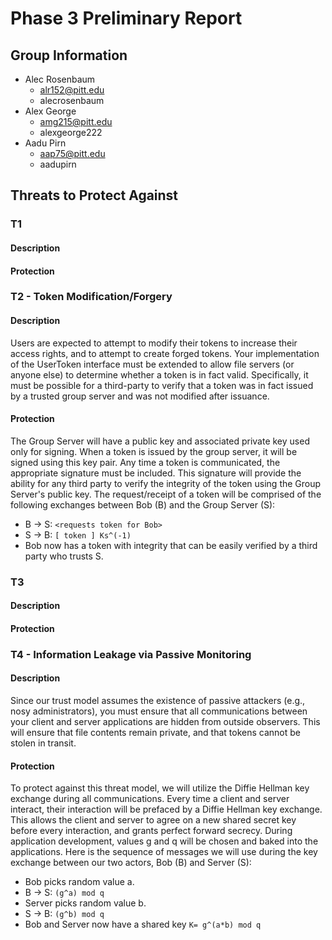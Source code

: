 # Phase 3 Preliminary Report

## Group Information

* Alec Rosenbaum
    - alr152@pitt.edu
    - alecrosenbaum
* Alex George 
    - amg215@pitt.edu
    - alexgeorge222
* Aadu Pirn
    - aap75@pitt.edu
    - aadupirn

## Threats to Protect Against

### T1

#### Description

#### Protection


### T2 - Token Modification/Forgery

#### Description

Users are expected to attempt to modify their tokens to increase their access rights, and to attempt to create forged tokens. Your implementation of the UserToken interface must be extended to allow file servers (or anyone else) to determine whether a token is in fact valid. Specifically, it must be possible for a third-party to verify that a token was in fact issued by a trusted group server and was not modified after issuance.

#### Protection

The Group Server will have a public key and associated private key used only for signing. When a token is issued by the group server, it will be signed using this key pair. Any time a token is communicated, the appropriate signature must be included. This signature will provide the ability for any third party to verify the integrity of the token using the Group Server's public key. The request/receipt of a token will be comprised of the following exchanges between Bob (B) and the Group Server (S):

* B -> S: ``<requests token for Bob>``
* S -> B: `[ token ] Ks^(-1)`
* Bob now has a token with integrity that can be easily verified by a third party who trusts S.


### T3

#### Description

#### Protection


### T4 - Information Leakage via Passive Monitoring

#### Description

Since our trust model assumes the existence of passive attackers (e.g., nosy administrators), you must ensure that all communications between your client and server applications are hidden from outside observers. This will ensure that file contents remain private, and that tokens cannot be stolen in transit.

#### Protection

To protect against this threat model, we will utilize the Diffie Hellman key exchange during all communications. Every time a client and server interact, their interaction will be prefaced by a Diffie Hellman key exchange. This allows the client and server to agree on a new shared secret key before every interaction, and grants perfect forward secrecy. During application development, values g and q will be chosen and baked into the applications. Here is the sequence of messages we will use during the key exchange between our two actors, Bob (B) and Server (S):

* Bob picks random value a.
* B -> S: `(g^a) mod q`
* Server picks random value b.
* S -> B: `(g^b) mod q`
* Bob and Server now have a shared key `K= g^(a*b) mod q`